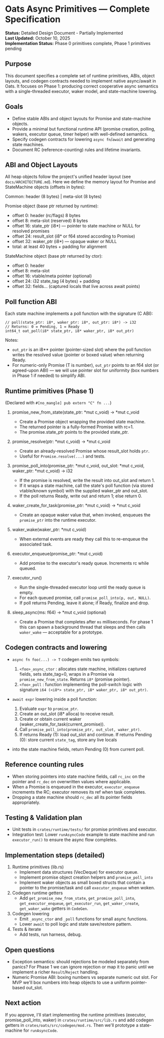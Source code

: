 # Oats Async Primitives — Complete Specification

**Status:** Detailed Design Document - Partially Implemented  
**Last Updated:** October 10, 2025  
**Implementation Status:** Phase 0 primitives complete, Phase 1 primitives pending

## Purpose
This document specifies a complete set of runtime primitives, ABIs, object
layouts, and codegen contracts needed to implement native async/await in
Oats. It focuses on Phase 1: producing correct cooperative async semantics
with a single-threaded executor, waker model, and state-machine lowering.

Goals
-----
- Define stable ABIs and object layouts for Promise and state-machine objects.
- Provide a minimal but functional runtime API (promise creation, polling,
  wakers, executor queue, timer helper) with well-defined semantics.
- Specify codegen contracts for lowering `async fn`/`await` and generating
  state machines.
- Document RC (reference-counting) rules and lifetime invariants.

ABI and Object Layouts
----------------------
All heap objects follow the project's unified header layout (see
`docs/ARCHITECTURE.md`). Here we define the memory layout for Promise and
StateMachine objects (offsets in bytes):

Common: header (8 bytes) | meta-slot (8 bytes)

Promise object (base ptr returned by runtime):
- offset 0: header (rc/flags) 8 bytes
- offset 8: meta-slot (reserved) 8 bytes
- offset 16: state_ptr (i8*) — pointer to state machine or NULL for resolved promises
- offset 24: result_slot (i8* or f64 stored according to Promise<T>)
- offset 32: waker_ptr (i8*) — opaque waker or NULL
- total: at least 40 bytes + padding for alignment

StateMachine object (base ptr returned by ctor):
- offset 0: header
- offset 8: meta-slot
- offset 16: vtable/meta pointer (optional)
- offset 24: i32 state_tag (4 bytes) + padding
- offset 32: fields... (captured locals that live across await points)

Poll function ABI
-----------------
Each state machine implements a poll function with the signature (C ABI):

    // poll(state_ptr: i8*, waker_ptr: i8*, out_ptr: i8*) -> i32
    // Returns: 0 = Pending, 1 = Ready
    int64_t oat_poll(i8* state_ptr, i8* waker_ptr, i8* out_ptr)

Notes:
- `out_ptr` is an i8** pointer (pointer-sized slot) where the poll function
  writes the resolved value (pointer or boxed value) when returning Ready.
- For numeric-only Promise<T> (T is number), `out_ptr` points to an f64 slot
  (or agreed-upon ABI) — we will use pointer slot for uniformity (box numbers
  in Phase 1 if needed) to simplify ABI.

Runtime primitives (Phase 1)
---------------------------
(Declared with `#[no_mangle] pub extern "C" fn ...`)

1) promise_new_from_state(state_ptr: *mut c_void) -> *mut c_void
   - Create a Promise object wrapping the provided state machine.
   - The returned pointer is a fully-formed Promise with rc=1.
   - The promise.state_ptr points to the provided state_ptr.

2) promise_resolve(ptr: *mut c_void) -> *mut c_void
   - Create an already-resolved Promise whose result_slot holds `ptr`.
   - Useful for `Promise.resolve(...)` and tests.

3) promise_poll_into(promise_ptr: *mut c_void, out_slot: *mut c_void, waker_ptr: *mut c_void) -> i32
   - If the promise is resolved, write the result into out_slot and return 1.
   - If it wraps a state machine, call the state's poll function (via
     stored vtable/known symbol) with the supplied waker_ptr and out_slot.
   - If the poll returns Ready, write out and return 1; else return 0.

4) waker_create_for_task(promise_ptr: *mut c_void) -> *mut c_void
   - Create an opaque waker value that, when invoked, enqueues the
     `promise_ptr` into the runtime executor.

5) waker_wake(waker_ptr: *mut c_void)
   - When external events are ready they call this to re-enqueue the
     associated task.

6) executor_enqueue(promise_ptr: *mut c_void)
   - Add promise to the executor's ready queue. Increments rc while queued.

7) executor_run()
   - Run the single-threaded executor loop until the ready queue is empty.
   - For each queued promise, call `promise_poll_into(p, out, NULL)`.
   - If poll returns Pending, leave it alone; if Ready, finalize and drop.

8) sleep_async(ms: f64) -> *mut c_void (optional)
   - Create a Promise that completes after `ms` milliseconds. For phase 1
     this can spawn a background thread that sleeps and then calls
     `waker_wake` — acceptable for a prototype.

Codegen contracts and lowering
------------------------------
- `async fn foo(...) -> T` codegen emits two symbols:
  1) `<foo>_async_ctor` : allocates state machine, initializes captured
     fields, sets state_tag=0, wraps in a Promise via `promise_new_from_state`.
     Returns `i8*` (promise pointer).
  2) `<foo>_poll` : function implementing the poll-switch logic with signature
     `i64 (<i8*> state_ptr, i8* waker_ptr, i8* out_ptr)`.

- `await expr` lowering inside a poll function:
  1) Evaluate `expr` to `promise_ptr`.
  2) Create an out_slot (i8* alloca) to receive result.
  3) Create or obtain current waker (waker_create_for_task(current_promise)).
  4) Call `promise_poll_into(promise_ptr, out_slot, waker_ptr)`.
  5) If returns Ready (1): load out_slot and continue.
     If returns Pending (0): store current `state_tag`, store any live locals
+    into the state machine fields, return Pending (0) from current poll.

Reference counting rules
------------------------
- When storing pointers into state machine fields, call `rc_inc` on the
  pointer and `rc_dec` on overwritten values where applicable.
- When a Promise is enqueued in the executor, `executor_enqueue` increments
  the RC; executor removes its ref when task completes.
- Dropping a state machine should `rc_dec` all its pointer fields appropriately.

Testing & Validation plan
-------------------------
- Unit tests in `crates/runtime/tests/` for promise primitives and executor.
- Integration test: Lower `runAsyncCode` example to state machine and run
  `executor_run()` to ensure the async flow completes.

Implementation steps (detailed)
-------------------------------
1) Runtime primitives (lib.rs)
   - Implement data structures (VecDeque) for executor queue.
   - Implement promise object creation helpers and `promise_poll_into`
   - Implement waker objects as small boxed structs that contain a pointer
     to the promise/task and call `executor_enqueue` when woken.
2) Codegen runtime getters
   - Add `get_promise_new_from_state`, `get_promise_poll_into`, `get_executor_enqueue`, `get_executor_run`, `get_waker_create`, `get_waker_wake` getters in `CodeGen`.
3) Codegen lowering
   - Emit `_async_ctor` and `_poll` functions for small async functions.
   - Lower `await` to poll logic and state save/restore pattern.
4) Tests & iterate
   - Add tests, run harness, debug.

Open questions
--------------
- Exception semantics: should rejections be modeled separately from panics?
  For Phase 1 we can ignore rejection or map it to panic until we implement
  a richer `Result`/`Reject` handling.
- Numeric Promise<T> ABI: boxing numbers vs separate numeric out slot. For MVP
  we'll box numbers into heap objects to use a uniform pointer-based out_slot.

Next action
-----------
If you approve, I'll start implementing the runtime primitives (executor,
promise_poll_into, waker) in `crates/runtime/src/lib.rs` and add codegen
getters in `crates/oats/src/codegen/mod.rs`. Then we'll prototype a
state-machine for `runAsyncCode`.
